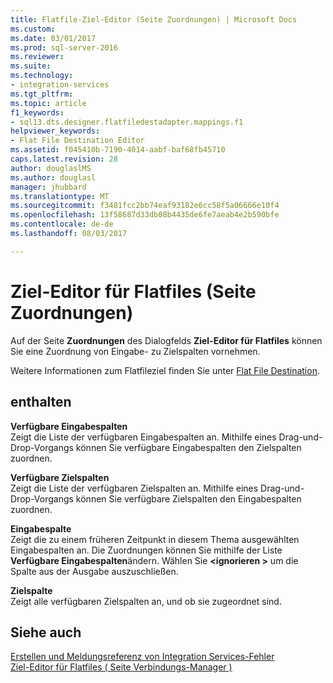 ```yaml
---
title: Flatfile-Ziel-Editor (Seite Zuordnungen) | Microsoft Docs
ms.custom: 
ms.date: 03/01/2017
ms.prod: sql-server-2016
ms.reviewer: 
ms.suite: 
ms.technology:
- integration-services
ms.tgt_pltfrm: 
ms.topic: article
f1_keywords:
- sql13.dts.designer.flatfiledestadapter.mappings.f1
helpviewer_keywords:
- Flat File Destination Editor
ms.assetid: f045410b-7190-4014-aabf-baf68fb45710
caps.latest.revision: 28
author: douglaslMS
ms.author: douglasl
manager: jhubbard
ms.translationtype: MT
ms.sourcegitcommit: f3481fcc2bb74eaf93182e6cc58f5a06666e10f4
ms.openlocfilehash: 13f58687d33db08b4435de6fe7aeab4e2b590bfe
ms.contentlocale: de-de
ms.lasthandoff: 08/03/2017

---
```

# <a name="flat-file-destination-editor-mappings-page"></a>Ziel-Editor für Flatfiles (Seite Zuordnungen)
  Auf der Seite **Zuordnungen** des Dialogfelds **Ziel-Editor für Flatfiles** können Sie eine Zuordnung von Eingabe- zu Zielspalten vornehmen.  
  
 Weitere Informationen zum Flatfileziel finden Sie unter [Flat File Destination](../../integration-services/data-flow/flat-file-destination.md).  
  
## <a name="options"></a>enthalten  
 **Verfügbare Eingabespalten**  
 Zeigt die Liste der verfügbaren Eingabespalten an. Mithilfe eines Drag-und-Drop-Vorgangs können Sie verfügbare Eingabespalten den Zielspalten zuordnen.  
  
 **Verfügbare Zielspalten**  
 Zeigt die Liste der verfügbaren Zielspalten an. Mithilfe eines Drag-und-Drop-Vorgangs können Sie verfügbare Zielspalten den Eingabespalten zuordnen.  
  
 **Eingabespalte**  
 Zeigt die zu einem früheren Zeitpunkt in diesem Thema ausgewählten Eingabespalten an. Die Zuordnungen können Sie mithilfe der Liste **Verfügbare Eingabespalten**ändern. Wählen Sie  **\<ignorieren >** um die Spalte aus der Ausgabe auszuschließen.  
  
 **Zielspalte**  
 Zeigt alle verfügbaren Zielspalten an, und ob sie zugeordnet sind.  
  
## <a name="see-also"></a>Siehe auch  
 [Erstellen und Meldungsreferenz von Integration Services-Fehler](../../integration-services/integration-services-error-and-message-reference.md)   
 [Ziel-Editor für Flatfiles &#40; Seite Verbindungs-Manager &#41;](../../integration-services/data-flow/flat-file-destination-editor-connection-manager-page.md)  
  
  
